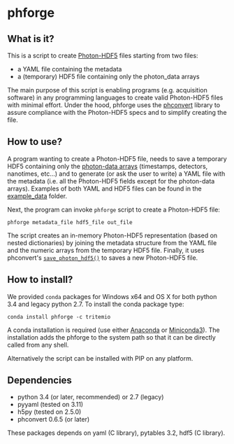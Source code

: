# phforge

## What is it?

This is a script to create [Photon-HDF5](http://photon-hdf5.org/) files
starting from two files:

- a YAML file containing the metadata
- a (temporary) HDF5 file containing only the photon_data arrays

The main purpose of this script is enabling programs (e.g. acquisition
software) in any programming languages to create valid Photon-HDF5 files
with minimal effort. Under the hood, phforge uses the [phconvert](http://photon-hdf5.github.io/phconvert/) library to
assure compliance with the Photon-HDF5 specs and to simplify
creating the file.

## How to use?

A program wanting to create a Photon-HDF5 file, needs to save a temporary HDF5
containing only the
[photon-data arrays](http://photon-hdf5.readthedocs.org/en/latest/phdata.html#photon-data-group)
(timestamps, detectors, nanotimes, etc...) and to generate (or ask the user
to write) a YAML file with the metadata (i.e. all the Photon-HDF5 fields
except for the photon-data arrays). Examples of both YAML and HDF5 files
can be found in the [example_data](https://github.com/tritemio/phforge/tree/master/example_data)
folder.

Next, the program can invoke `phforge` script to create a Photon-HDF5 file:

```
phforge metadata_file hdf5_file out_file
```

The script creates an in-memory Photon-HDF5 representation (based on
nested dictionaries) by joining the metadata structure from the
YAML file and the numeric arrays from the temporary HDF5 file.
Finally, it uses phconvert's [`save_photon_hdf5()`](http://phconvert.readthedocs.org/en/latest/hdf5.html#phconvert.hdf5.save_photon_hdf5)
to saves a new Photon-HDF5 file.

## How to install?

We provided `conda` packages for Windows x64 and OS X for both python 3.4 and legacy python 2.7.
To install the conda package type:

```
conda install phforge -c tritemio
```

A conda installation is required (use either [Anaconda](https://www.continuum.io/downloads) 
or [Miniconda3](http://conda.pydata.org/miniconda.html)). 
The installation adds the phforge to the system path so that it
can be directly called from any shell.

Alternatively the script can be installed with PIP on any platform.

## Dependencies

- python 3.4 (or later, recommended) or 2.7 (legacy)
- pyyaml (tested on 3.11)
- h5py (tested on 2.5.0)
- phconvert 0.6.5 (or later)

These packages depends on yaml (C library), pytables 3.2, hdf5 (C library).
